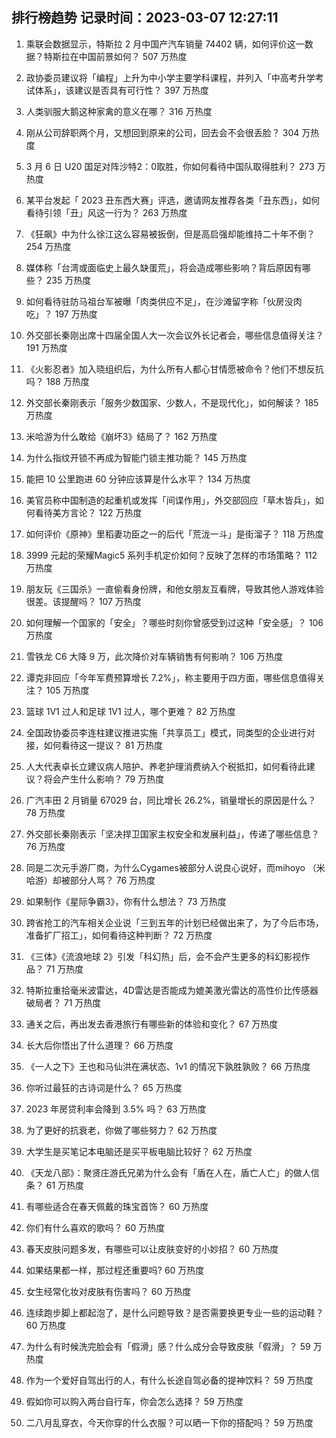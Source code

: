 
## 排行榜趋势 记录时间：2023-03-07 12:27:11
  
  1. 乘联会数据显示，特斯拉 2 月中国产汽车销量 74402 辆，如何评价这一数据？特斯拉在中国前景如何？ 507 万热度
    
  2. 政协委员建议将「编程」上升为中小学主要学科课程，并列入「中高考升学考试体系」，该建议是否具有可行性？ 397 万热度
    
  3. 人类驯服大鹅这种家禽的意义在哪？ 316 万热度
    
  4. 刚从公司辞职两个月，又想回到原来的公司，回去会不会很丢脸？ 304 万热度
    
  5. 3 月 6 日 U20 国足对阵沙特2：0取胜，你如何看待中国队取得胜利？ 273 万热度
    
  6. 某平台发起「 2023 丑东西大赛」评选，邀请网友推荐各类「丑东西」，如何看待引领「丑」风这一行为？ 263 万热度
    
  7. 《狂飙》中为什么徐江这么容易被扳倒，但是高启强却能维持二十年不倒？ 254 万热度
    
  8. 媒体称「台湾或面临史上最久缺蛋荒」，将会造成哪些影响？背后原因有哪些？ 235 万热度
    
  9. 如何看待驻防马祖台军被曝「肉类供应不足」，在沙滩留字称「伙房没肉吃」？ 197 万热度
    
  10. 外交部长秦刚出席十四届全国人大一次会议外长记者会，哪些信息值得关注？ 191 万热度
    
  11. 《火影忍者》加入晓组织后，为什么所有人都心甘情愿被命令？他们不想反抗吗？ 188 万热度
    
  12. 外交部长秦刚表示「服务少数国家、少数人，不是现代化」，如何解读？ 185 万热度
    
  13. 米哈游为什么敢给《崩坏3》结局了？ 162 万热度
    
  14. 为什么指纹开锁不再成为智能门锁主推功能？ 145 万热度
    
  15. 能把 10 公里跑进 60 分钟应该算是什么水平？ 134 万热度
    
  16. 美官员称中国制造的起重机或发挥「间谍作用」，外交部回应「草木皆兵」，如何看待美方言论？ 122 万热度
    
  17. 如何评价《原神》里稻妻功臣之一的后代「荒泷一斗」是街溜子？ 118 万热度
    
  18. 3999 元起的荣耀Magic5 系列手机定价如何？反映了怎样的市场策略？ 112 万热度
    
  19. 朋友玩《三国杀》一直偷看身份牌，和他女朋友互看牌，导致其他人游戏体验很差。该提醒吗？ 107 万热度
    
  20. 如何理解一个国家的「安全」？哪些时刻你曾感受到过这种「安全感」？ 106 万热度
    
  21. 雪铁龙 C6 大降 9 万，此次降价对车辆销售有何影响？ 106 万热度
    
  22. 谭克非回应「今年军费预算增长 7.2%」，称主要用于四方面，哪些信息值得关注？ 105 万热度
    
  23. 篮球 1V1 过人和足球 1V1 过人，哪个更难？ 82 万热度
    
  24. 全国政协委员李连柱建议推进实施「共享员工」模式，同类型的企业进行对接，如何看待这一提议？ 81 万热度
    
  25. 人大代表卓长立建议病人陪护、养老护理消费纳入个税抵扣，如何看待此建议？将会产生什么影响？ 79 万热度
    
  26. 广汽丰田 2 月销量 67029 台，同比增长 26.2%，销量增长的原因是什么？ 78 万热度
    
  27. 外交部长秦刚表示「坚决捍卫国家主权安全和发展利益」，传递了哪些信息？ 76 万热度
    
  28. 同是二次元手游厂商，为什么Cygames被部分人说良心说好，而mihoyo （米哈游）却被部分人骂？ 76 万热度
    
  29. 如果制作《星际争霸3》，你有什么想法？ 73 万热度
    
  30. 跨省抢工的汽车相关企业说「三到五年的计划已经做出来了，为了今后市场，准备扩厂招工」，如何看待这种判断？ 72 万热度
    
  31. 《三体》《流浪地球 2》引发「科幻热」后，会不会产生更多的科幻影视作品？ 71 万热度
    
  32. 特斯拉重拾毫米波雷达，4D雷达是否能成为媲美激光雷达的高性价比传感器破局者？ 71 万热度
    
  33. 通关之后，再出发去香港旅行有哪些新的体验和变化？ 67 万热度
    
  34. 长大后你悟出了什么道理？ 66 万热度
    
  35. 《一人之下》王也和马仙洪在满状态、1v1 的情况下孰胜孰败？ 66 万热度
    
  36. 你听过最狂的古诗词是什么？ 65 万热度
    
  37. 2023 年房贷利率会降到 3.5% 吗？ 63 万热度
    
  38. 为了更好的抗衰老，你做了哪些努力？ 62 万热度
    
  39. 大学生是买笔记本电脑还是买平板电脑比较好？ 62 万热度
    
  40. 《天龙八部》：聚贤庄游氏兄弟为什么会有「盾在人在，盾亡人亡」的做人信条？ 61 万热度
    
  41. 有哪些适合在春天佩戴的珠宝首饰？ 60 万热度
    
  42. 你们有什么喜欢的歌吗？ 60 万热度
    
  43. 春天皮肤问题多发，有哪些可以让皮肤变好的小妙招？ 60 万热度
    
  44. 如果结果都一样，那过程还重要吗? 60 万热度
    
  45. 女生经常化妆对皮肤有伤害吗？ 60 万热度
    
  46. 连续跑步脚上都起泡了，是什么问题导致？是否需要换更专业一些的运动鞋？ 60 万热度
    
  47. 为什么有时候洗完脸会有「假滑」感？什么成分会导致皮肤「假滑」？ 59 万热度
    
  48. 作为一个爱好自驾出行的人，有什么长途自驾必备的提神饮料？ 59 万热度
    
  49. 假如你可以购入两台自行车，你会怎么选择？ 59 万热度
    
  50. 二八月乱穿衣，今天你穿的什么衣服？可以晒一下你的搭配吗？ 59 万热度
    